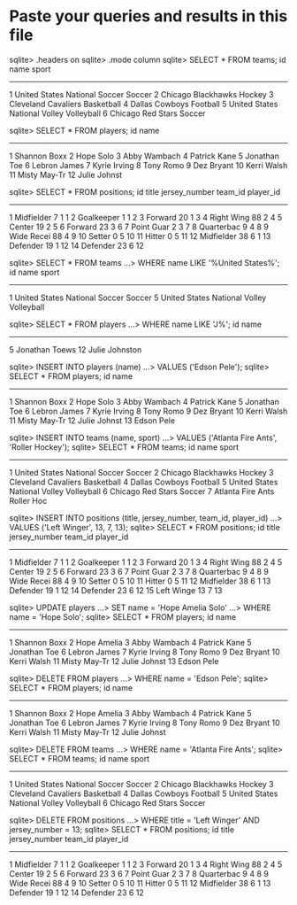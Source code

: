 Paste your queries and results in this file
================================================================================
<!-- REALEASE 0 -->
sqlite> .headers on
sqlite> .mode column
sqlite> SELECT * FROM teams;
id          name                           sport
----------  -----------------------------  ----------
1           United States National Soccer  Soccer
2           Chicago Blackhawks             Hockey
3           Cleveland Cavaliers            Basketball
4           Dallas Cowboys                 Football
5           United States National Volley  Volleyball
6           Chicago Red Stars              Soccer


sqlite> SELECT * FROM players;
id          name
----------  ------------
1           Shannon Boxx
2           Hope Solo
3           Abby Wambach
4           Patrick Kane
5           Jonathan Toe
6           Lebron James
7           Kyrie Irving
8           Tony Romo
9           Dez Bryant
10          Kerri Walsh
11          Misty May-Tr
12          Julie Johnst

sqlite> SELECT * FROM positions;
id          title       jersey_number  team_id     player_id
----------  ----------  -------------  ----------  ----------
1           Midfielder  7              1           1
2           Goalkeeper  1              1           2
3           Forward     20             1           3
4           Right Wing  88             2           4
5           Center      19             2           5
6           Forward     23             3           6
7           Point Guar  2              3           7
8           Quarterbac  9              4           8
9           Wide Recei  88             4           9
10          Setter      0              5           10
11          Hitter      0              5           11
12          Midfielder  38             6           1
13          Defender    19             1           12
14          Defender    23             6           12

<!-- RELEASE 1 -->
sqlite> SELECT * FROM teams
   ...> WHERE name LIKE '%United States%';
id          name                           sport
----------  -----------------------------  ----------
1           United States National Soccer  Soccer
5           United States National Volley  Volleyball

sqlite> SELECT * FROM players
   ...> WHERE name LIKE 'J%';
id          name
----------  --------------
5           Jonathan Toews
12          Julie Johnston

sqlite> INSERT INTO players (name)
   ...> VALUES ('Edson Pele');
   sqlite> SELECT * FROM players;
id          name
----------  ------------
1           Shannon Boxx
2           Hope Solo
3           Abby Wambach
4           Patrick Kane
5           Jonathan Toe
6           Lebron James
7           Kyrie Irving
8           Tony Romo
9           Dez Bryant
10          Kerri Walsh
11          Misty May-Tr
12          Julie Johnst
13          Edson Pele

sqlite> INSERT INTO teams (name, sport)
   ...> VALUES ('Atlanta Fire Ants', 'Roller Hockey');
sqlite> SELECT * FROM teams;
id          name                           sport
----------  -----------------------------  ----------
1           United States National Soccer  Soccer
2           Chicago Blackhawks             Hockey
3           Cleveland Cavaliers            Basketball
4           Dallas Cowboys                 Football
5           United States National Volley  Volleyball
6           Chicago Red Stars              Soccer
7           Atlanta Fire Ants              Roller Hoc

sqlite> INSERT INTO positions (title, jersey_number, team_id, player_id)
   ...> VALUES ('Left Winger', 13, 7, 13);
sqlite> SELECT * FROM positions;
id          title       jersey_number  team_id     player_id
----------  ----------  -------------  ----------  ----------
1           Midfielder  7              1           1
2           Goalkeeper  1              1           2
3           Forward     20             1           3
4           Right Wing  88             2           4
5           Center      19             2           5
6           Forward     23             3           6
7           Point Guar  2              3           7
8           Quarterbac  9              4           8
9           Wide Recei  88             4           9
10          Setter      0              5           10
11          Hitter      0              5           11
12          Midfielder  38             6           1
13          Defender    19             1           12
14          Defender    23             6           12
15          Left Winge  13             7           13

<!-- RELEASE 4 -->
sqlite> UPDATE players
   ...> SET name = 'Hope Amelia Solo'
   ...> WHERE name = 'Hope Solo';
sqlite> SELECT * FROM players;
id          name
----------  ------------
1           Shannon Boxx
2           Hope Amelia
3           Abby Wambach
4           Patrick Kane
5           Jonathan Toe
6           Lebron James
7           Kyrie Irving
8           Tony Romo
9           Dez Bryant
10          Kerri Walsh
11          Misty May-Tr
12          Julie Johnst
13          Edson Pele

<!-- RELEASE 5 -->
sqlite> DELETE FROM players
   ...> WHERE name = 'Edson Pele';
sqlite> SELECT * FROM players;
id          name
----------  ------------
1           Shannon Boxx
2           Hope Amelia
3           Abby Wambach
4           Patrick Kane
5           Jonathan Toe
6           Lebron James
7           Kyrie Irving
8           Tony Romo
9           Dez Bryant
10          Kerri Walsh
11          Misty May-Tr
12          Julie Johnst

sqlite> DELETE FROM teams
   ...> WHERE name = 'Atlanta Fire Ants';
sqlite> SELECT * FROM teams;
id          name                           sport
----------  -----------------------------  ----------
1           United States National Soccer  Soccer
2           Chicago Blackhawks             Hockey
3           Cleveland Cavaliers            Basketball
4           Dallas Cowboys                 Football
5           United States National Volley  Volleyball
6           Chicago Red Stars              Soccer

sqlite> DELETE FROM positions
   ...> WHERE title = 'Left Winger' AND jersey_number = 13;
sqlite> SELECT * FROM positions;
id          title       jersey_number  team_id     player_id
----------  ----------  -------------  ----------  ----------
1           Midfielder  7              1           1
2           Goalkeeper  1              1           2
3           Forward     20             1           3
4           Right Wing  88             2           4
5           Center      19             2           5
6           Forward     23             3           6
7           Point Guar  2              3           7
8           Quarterbac  9              4           8
9           Wide Recei  88             4           9
10          Setter      0              5           10
11          Hitter      0              5           11
12          Midfielder  38             6           1
13          Defender    19             1           12
14          Defender    23             6           12



























